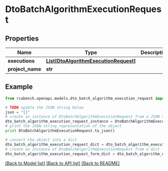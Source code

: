 # DtoBatchAlgorithmExecutionRequest


## Properties

Name | Type | Description | Notes
------------ | ------------- | ------------- | -------------
**executions** | [**List[DtoAlgorithmExecutionRequest]**](DtoAlgorithmExecutionRequest.md) |  | 
**project_name** | **str** |  | 

## Example

```python
from rcabench.openapi.models.dto_batch_algorithm_execution_request import DtoBatchAlgorithmExecutionRequest

# TODO update the JSON string below
json = "{}"
# create an instance of DtoBatchAlgorithmExecutionRequest from a JSON string
dto_batch_algorithm_execution_request_instance = DtoBatchAlgorithmExecutionRequest.from_json(json)
# print the JSON string representation of the object
print DtoBatchAlgorithmExecutionRequest.to_json()

# convert the object into a dict
dto_batch_algorithm_execution_request_dict = dto_batch_algorithm_execution_request_instance.to_dict()
# create an instance of DtoBatchAlgorithmExecutionRequest from a dict
dto_batch_algorithm_execution_request_form_dict = dto_batch_algorithm_execution_request.from_dict(dto_batch_algorithm_execution_request_dict)
```
[[Back to Model list]](../README.md#documentation-for-models) [[Back to API list]](../README.md#documentation-for-api-endpoints) [[Back to README]](../README.md)


